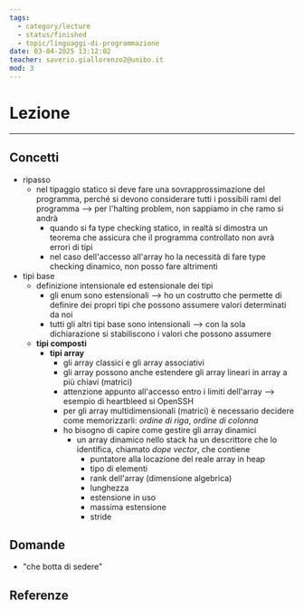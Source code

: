 ```yaml
---
tags:
  - category/lecture
  - status/finished
  - topic/linguaggi-di-programmazione
date: 03-04-2025 13:12:02
teacher: saverio.giallorenzo2@unibo.it
mod: 3
---
```

# Lezione
---
## Concetti
- ripasso
	- nel tipaggio statico si deve fare una sovrapprossimazione del programma, perché si devono considerare tutti i possibili rami del programma --> per l'halting problem, non sappiamo in che ramo si andrà
		- quando si fa type checking statico, in realtà si dimostra un teorema che assicura che il programma controllato non avrà errori di tipi
		- nel caso dell'accesso all'array ho la necessità di fare type checking dinamico, non posso fare altrimenti
- tipi base
	- definizione intensionale ed estensionale dei tipi
		- gli enum sono estensionali --> ho un costrutto che permette di definire dei propri tipi che possono assumere valori determinati da noi
		- tutti gli altri tipi base sono intensionali --> con la sola dichiarazione si stabiliscono i valori che possono assumere
	- **tipi composti**
		- **tipi array**
			- gli array classici e gli array associativi
			- gli array possono anche estendere gli array lineari in array a più chiavi (matrici)
			- attenzione appunto all'accesso entro i limiti dell'array --> esempio di heartbleed si OpenSSH
			- per gli array multidimensionali (matrici) è necessario decidere come memorizzarli: _ordine di riga_, _ordine di colonna_
			- ho bisogno di capire come gestire gli array dinamici
				- un array dinamico nello stack ha un descrittore che lo identifica, chiamato _dope vector_, che contiene
					- puntatore alla locazione del reale array in heap
					- tipo di elementi
					- rank dell'array (dimensione algebrica)
					- lunghezza
					- estensione in uso
					- massima estensione
					- stride

## Domande
- "che botta di sedere"

## Referenze

